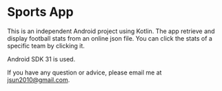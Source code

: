 # Sports App
 This is an independent Android project using Kotlin. The app retrieve and display football stats from an online json file. You can click the stats of a specific team by clicking it.
 
 Android SDK 31 is used.
 
If you have any question or advice, please email me at jsun2010@gmail.com.
